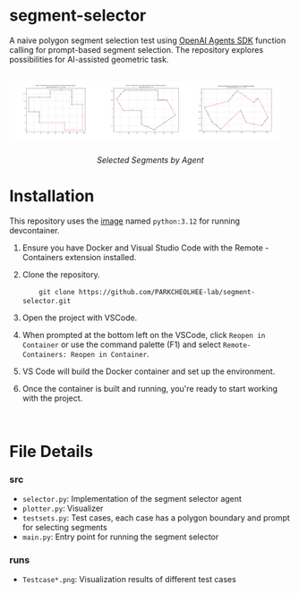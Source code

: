 # segment-selector

A naive polygon segment selection test using [OpenAI Agents SDK](https://openai.github.io/openai-agents-python/) function calling for prompt-based segment selection. The repository explores possibilities for AI-assisted geometric task.

<br>

<div style="display: flex">
    <img src="segment_selector/runs/TestcaseA_0.png" width="32%">
    <img src="segment_selector/runs/TestcaseB_2.png" width="32%">
    <img src="segment_selector/runs/TestcaseC_2.png" width="32%">
</div>
<br>
<p align="center" color="gray">
  <i>Selected Segments by Agent</i>
</p>

# Installation

This repository uses the [image](/.devcontainer/Dockerfile) named `python:3.12` for running devcontainer.

1. Ensure you have Docker and Visual Studio Code with the Remote - Containers extension installed.
2. Clone the repository.

    ```
        git clone https://github.com/PARKCHEOLHEE-lab/segment-selector.git
    ```

3. Open the project with VSCode.
4. When prompted at the bottom left on the VSCode, click `Reopen in Container` or use the command palette (F1) and select `Remote-Containers: Reopen in Container`.
5. VS Code will build the Docker container and set up the environment.
6. Once the container is built and running, you're ready to start working with the project.

<br>

# File Details

### src
- `selector.py`: Implementation of the segment selector agent
- `plotter.py`: Visualizer
- `testsets.py`: Test cases, each case has a polygon boundary and prompt for selecting segments
- `main.py`: Entry point for running the segment selector

### runs
- `Testcase*.png`: Visualization results of different test cases

